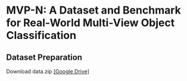 # MVP-N: A Dataset and Benchmark for Real-World Multi-View Object Classification
## Dataset Preparation
Download data.zip [[Google Drive]](https://drive.google.com/uc?export=download&id=1rbjFXLtXGYSsgFN2r9AZtWxOVHGF5jAS)
